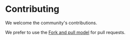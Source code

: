 # Contributing

We welcome the community's contributions.

We prefer to use the
[Fork and pull model](https://docs.github.com/en/pull-requests/collaborating-with-pull-requests/getting-started/about-collaborative-development-models)
for pull requests.

